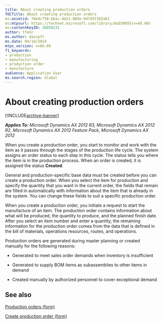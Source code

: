 ```yaml
---
title: About creating production orders
TOCTitle: About creating production orders
ms:assetid: 78e4c758-bbac-4421-889e-947d5f165a61
ms:mtpsurl: https://technet.microsoft.com/library/Aa550055(v=AX.60)
ms:contentKeyID: 36058231
author: tfehr
ms.author: daxcpft
ms.date: 04/18/2014
mtps_version: v=AX.60
f1_keywords:
- production
- manufacturing
- production order
- manufacture
audience: Application User
ms.search.region: Global
---
```


# About creating production orders 


[!INCLUDE[archive-banner](includes/archive-banner.md)]


_**Applies To:** Microsoft Dynamics AX 2012 R3, Microsoft Dynamics AX 2012 R2, Microsoft Dynamics AX 2012 Feature Pack, Microsoft Dynamics AX 2012_

When you create a production order, you start to monitor and work with the item as it passes through the stages of the production life cycle. The system assigns an order status to each step in this cycle. The status tells you where the item is in the production process. When an order is created, it is assigned the status **Created**.

General and production-specific base data must be created before you can create a production order. When you select the item for production and specify the quantity that you want in the current order, the fields that remain are filled in automatically with information about the item that is already in the system. You can change these fields to suit a specific production order.

When you create a production order, you initiate a request to start the manufacture of an item. The production order contains information about what will be produced, the quantity to produce, and the planned finish date. After you select an item number and enter a quantity, the remaining information for the production order comes from the data that is defined in the bill of materials, operations resources, routes, and operations.

Production orders are generated during master planning or created manually for the following reasons:

  - Generated to meet sales order demands when inventory is insufficient

  - Generated to supply BOM items as subassemblies to other items in demand

  - Created manually by authorized personnel to cover exceptional demand

## See also

[Production orders (form)](https://technet.microsoft.com/library/aa617966\(v=ax.60\))

[Create production order (form)](https://technet.microsoft.com/library/aa497150\(v=ax.60\))

  



